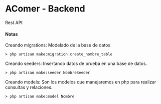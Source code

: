 # AComer - Backend 

Rest API  


#### Notas  

Creando migrations: Modelado de la base de datos. 

```
> php artisan make:migration create_nombre_table 
```

Creando seeders: Insertando datos de prueba en una base de datos. 

```
> php artisan make:seeder NombreSeeder 
```

Creando models: Son los modelos que manejaremos en php para realizar consultas y relaciones. 

```
> php artisan make:model Nombre
```